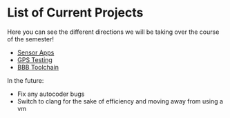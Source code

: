 # List of Current Projects
Here you can see the different directions we will be taking over the course of the semester!

- [Sensor Apps](sensorapps.md)
- [GPS Testing](gpstesting.md)
- [BBB Toolchain](bbbtoolchain.md)

In the future:
- Fix any autocoder bugs
- Switch to clang for the sake of efficiency and moving away from using a vm